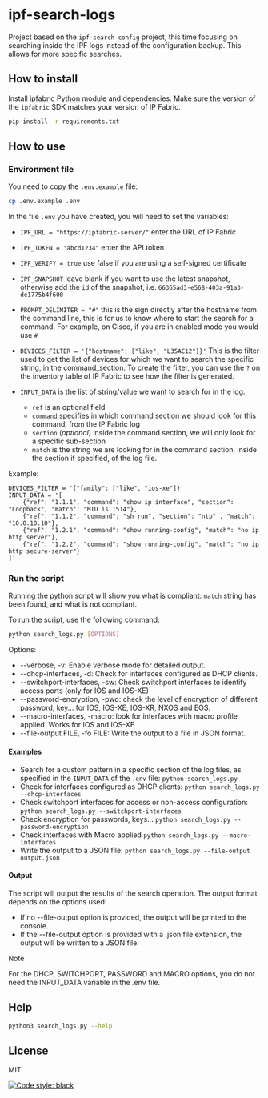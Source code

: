 # ipf-search-logs

Project based on the `ipf-search-config` project, this time focusing on searching inside the IPF logs instead of the configuration backup. This allows for more specific searches.

## How to install

Install ipfabric Python module and dependencies. Make sure the version of the `ipfabric` SDK matches your version of IP Fabric.

```sh
pip install -r requirements.txt
```

## How to use

### Environment file

You need to copy the `.env.example` file:

```zsh
cp .env.example .env
```

In the file `.env` you have created, you will need to set the variables:

* `IPF_URL = "https://ipfabric-server/"` enter the URL of IP Fabric
* `IPF_TOKEN = "abcd1234"` enter the API token
* `IPF_VERIFY = true` use false if you are using a self-signed certificate
* `IPF_SNAPSHOT` leave blank if you want to use the latest snapshot, otherwise add the `id` of the snapshot, i.e. `66365ad3-e568-403a-91a3-de1775b4f600`
* `PROMPT_DELIMITER = "#"` this is the sign directly after the hostname from the command line, this is for us to know where to start the search for a command. For example, on Cisco, if you are in enabled mode you would use `#`
* `DEVICES_FILTER = '{"hostname": ["like", "L35AC12"]}'` This is the filter used to get the list of devices for which we want to search the specific string, in the command_section. To create the filter, you can use the `?` on the inventory table of IP Fabric to see how the filter is generated.

* `INPUT_DATA` is the list of string/value we want to search for in the log.
  * `ref` is an optional field
  * `command` specifies in which command section we should look for this command, from the IP Fabric log
  * `section` (*optional*) inside the command section, we will only look for a specific sub-section
  * `match` is the string we are looking for in the command section, inside the section if specified, of the log file.

Example:

```text
DEVICES_FILTER = '{"family": ["like", "ios-xe"]}'
INPUT_DATA = '[
    {"ref": "1.1.1", "command": "show ip interface", "section": "Loopback", "match": "MTU is 1514"},
    {"ref": "1.1.2", "command": "sh run", "section": "ntp" , "match": "10.0.10.10"},
    {"ref": "1.2.1", "command": "show running-config", "match": "no ip http server"},
    {"ref": "1.2.2", "command": "show running-config", "match": "no ip http secure-server"}
]'
```

### Run the script

Running the python script will show you what is compliant: `match` string has been found, and what is not compliant.

To run the script, use the following command:

```bash
python search_logs.py [OPTIONS]
```

Options:

* --verbose, -v: Enable verbose mode for detailed output.
* --dhcp-interfaces, -d: Check for interfaces configured as DHCP clients.
* --switchport-interfaces, -sw: Check switchport interfaces to identify access ports (only for IOS and IOS-XE)
* --password-encryption, -pwd: check the level of encryption of different password, key... for IOS, IOS-XE, IOS-XR, NXOS and EOS.
* --macro-interfaces, -macro: look for interfaces with macro profile applied. Works for IOS and IOS-XE
* --file-output FILE, -fo FILE: Write the output to a file in JSON format.

#### Examples

* Search for a custom pattern in a specific section of the log files, as specified in the `INPUT_DATA` of the `.env` file:
`python search_logs.py`
* Check for interfaces configured as DHCP clients:
`python search_logs.py --dhcp-interfaces`
* Check switchport interfaces for access or non-access configuration:
`python search_logs.py --switchport-interfaces`
* Check encryption for passwords, keys...
`python search_logs.py --password-encryption`
* Check interfaces with Macro applied
`python search_logs.py --macro-interfaces`
* Write the output to a JSON file:
`python search_logs.py --file-output output.json`

#### Output

The script will output the results of the search operation. The output format depends on the options used:

* If no --file-output option is provided, the output will be printed to the console.
* If the --file-output option is provided with a .json file extension, the output will be written to a JSON file.

>[!NOTE]
>For the DHCP, SWITCHPORT, PASSWORD and MACRO options, you do not need the INPUT_DATA variable in the .env file.

## Help

```zsh
python3 search_logs.py --help
```

## License

MIT

[![Code style: black](https://img.shields.io/badge/code%20style-black-000000.svg)](https://github.com/psf/black)

[//]: # (These are reference links used in the body of this note and get stripped out when the markdown processor does its job.)
